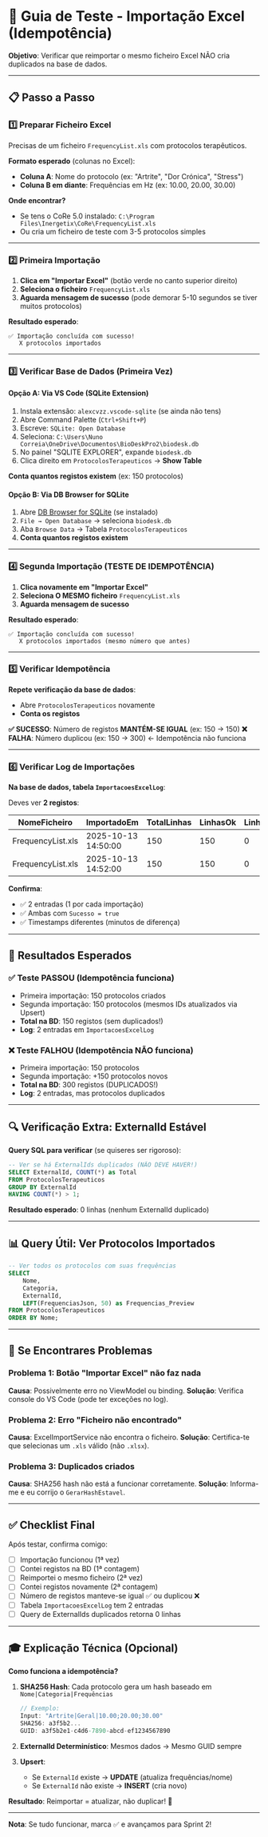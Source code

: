 # 🧪 Guia de Teste - Importação Excel (Idempotência)

**Objetivo**: Verificar que reimportar o mesmo ficheiro Excel NÃO cria duplicados na base de dados.

---

## 📋 Passo a Passo

### 1️⃣ Preparar Ficheiro Excel
Precisas de um ficheiro `FrequencyList.xls` com protocolos terapêuticos.

**Formato esperado** (colunas no Excel):
- **Coluna A**: Nome do protocolo (ex: "Artrite", "Dor Crónica", "Stress")
- **Coluna B em diante**: Frequências em Hz (ex: 10.00, 20.00, 30.00)

**Onde encontrar?**
- Se tens o CoRe 5.0 instalado: `C:\Program Files\Inergetix\CoRe\FrequencyList.xls`
- Ou cria um ficheiro de teste com 3-5 protocolos simples

---

### 2️⃣ Primeira Importação

1. **Clica em "Importar Excel"** (botão verde no canto superior direito)
2. **Seleciona o ficheiro** `FrequencyList.xls`
3. **Aguarda mensagem de sucesso** (pode demorar 5-10 segundos se tiver muitos protocolos)

**Resultado esperado**:
```
✅ Importação concluída com sucesso!
   X protocolos importados
```

---

### 3️⃣ Verificar Base de Dados (Primeira Vez)

#### Opção A: Via VS Code (SQLite Extension)
1. Instala extensão: `alexcvzz.vscode-sqlite` (se ainda não tens)
2. Abre Command Palette (`Ctrl+Shift+P`)
3. Escreve: `SQLite: Open Database`
4. Seleciona: `C:\Users\Nuno Correia\OneDrive\Documentos\BioDeskPro2\biodesk.db`
5. No painel "SQLITE EXPLORER", expande `biodesk.db`
6. Clica direito em `ProtocolosTerapeuticos` → **Show Table**

**Conta quantos registos existem** (ex: 150 protocolos)

#### Opção B: Via DB Browser for SQLite
1. Abre [DB Browser for SQLite](https://sqlitebrowser.org/) (se instalado)
2. `File → Open Database` → seleciona `biodesk.db`
3. Aba `Browse Data` → Tabela `ProtocolosTerapeuticos`
4. **Conta quantos registos existem**

---

### 4️⃣ Segunda Importação (TESTE DE IDEMPOTÊNCIA)

1. **Clica novamente em "Importar Excel"**
2. **Seleciona O MESMO ficheiro** `FrequencyList.xls`
3. **Aguarda mensagem de sucesso**

**Resultado esperado**:
```
✅ Importação concluída com sucesso!
   X protocolos importados (mesmo número que antes)
```

---

### 5️⃣ Verificar Idempotência

**Repete verificação da base de dados**:
- Abre `ProtocolosTerapeuticos` novamente
- **Conta os registos**

**✅ SUCESSO**: Número de registos **MANTÉM-SE IGUAL** (ex: 150 → 150)
**❌ FALHA**: Número duplicou (ex: 150 → 300) ← Idempotência não funciona

---

### 6️⃣ Verificar Log de Importações

**Na base de dados, tabela `ImportacoesExcelLog`**:

Deves ver **2 registos**:

| NomeFicheiro | ImportadoEm | TotalLinhas | LinhasOk | LinhasErros | Sucesso |
|--------------|-------------|-------------|----------|-------------|---------|
| FrequencyList.xls | 2025-10-13 14:50:00 | 150 | 150 | 0 | true |
| FrequencyList.xls | 2025-10-13 14:52:00 | 150 | 150 | 0 | true |

**Confirma**:
- ✅ 2 entradas (1 por cada importação)
- ✅ Ambas com `Sucesso = true`
- ✅ Timestamps diferentes (minutos de diferença)

---

## 🎯 Resultados Esperados

### ✅ Teste PASSOU (Idempotência funciona)
- Primeira importação: 150 protocolos criados
- Segunda importação: 150 protocolos (mesmos IDs atualizados via Upsert)
- **Total na BD**: 150 registos (sem duplicados!)
- **Log**: 2 entradas em `ImportacoesExcelLog`

### ❌ Teste FALHOU (Idempotência NÃO funciona)
- Primeira importação: 150 protocolos
- Segunda importação: +150 protocolos novos
- **Total na BD**: 300 registos (DUPLICADOS!)
- **Log**: 2 entradas, mas protocolos duplicados

---

## 🔍 Verificação Extra: ExternalId Estável

**Query SQL para verificar** (se quiseres ser rigoroso):

```sql
-- Ver se há ExternalIds duplicados (NÃO DEVE HAVER!)
SELECT ExternalId, COUNT(*) as Total
FROM ProtocolosTerapeuticos
GROUP BY ExternalId
HAVING COUNT(*) > 1;
```

**Resultado esperado**: 0 linhas (nenhum ExternalId duplicado)

---

## 📊 Query Útil: Ver Protocolos Importados

```sql
-- Ver todos os protocolos com suas frequências
SELECT
    Nome,
    Categoria,
    ExternalId,
    LEFT(FrequenciasJson, 50) as Frequencias_Preview
FROM ProtocolosTerapeuticos
ORDER BY Nome;
```

---

## 🐛 Se Encontrares Problemas

### Problema 1: Botão "Importar Excel" não faz nada
**Causa**: Possivelmente erro no ViewModel ou binding.
**Solução**: Verifica console do VS Code (pode ter exceções no log).

### Problema 2: Erro "Ficheiro não encontrado"
**Causa**: ExcelImportService não encontra o ficheiro.
**Solução**: Certifica-te que selecionas um `.xls` válido (não `.xlsx`).

### Problema 3: Duplicados criados
**Causa**: SHA256 hash não está a funcionar corretamente.
**Solução**: Informa-me e eu corrijo o `GerarHashEstavel`.

---

## ✅ Checklist Final

Após testar, confirma comigo:

- [ ] Importação funcionou (1ª vez)
- [ ] Contei registos na BD (1ª contagem)
- [ ] Reimportei o mesmo ficheiro (2ª vez)
- [ ] Contei registos novamente (2ª contagem)
- [ ] Número de registos manteve-se igual ✅ ou duplicou ❌
- [ ] Tabela `ImportacoesExcelLog` tem 2 entradas
- [ ] Query de ExternalIds duplicados retorna 0 linhas

---

## 🎓 Explicação Técnica (Opcional)

**Como funciona a idempotência?**

1. **SHA256 Hash**: Cada protocolo gera um hash baseado em `Nome|Categoria|Frequências`
   ```csharp
   // Exemplo:
   Input: "Artrite|Geral|10.00;20.00;30.00"
   SHA256: a3f5b2...
   GUID: a3f5b2e1-c4d6-7890-abcd-ef1234567890
   ```

2. **ExternalId Determinístico**: Mesmos dados → Mesmo GUID sempre

3. **Upsert**:
   - Se `ExternalId` existe → **UPDATE** (atualiza frequências/nome)
   - Se `ExternalId` não existe → **INSERT** (cria novo)

**Resultado**: Reimportar = atualizar, não duplicar! 🎯

---

**Nota**: Se tudo funcionar, marca ✅ e avançamos para Sprint 2!
